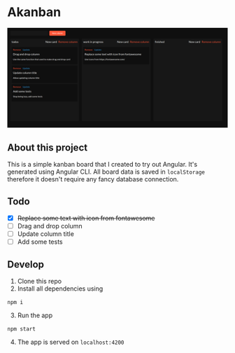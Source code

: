 # Akanban

<p algin="center">
  <img src="assets/screenshot.png">
</p>

## About this project

This is a simple kanban board that I created to try out Angular. It's generated using Angular CLI. All board data is saved in `localStorage` therefore it doesn't require any fancy database connection.

## Todo

- [x] ~~Replace some text with icon from fontawesome~~
- [ ] Drag and drop column
- [ ] Update column title
- [ ] Add some tests

## Develop

1. Clone this repo
2. Install all dependencies using

```
npm i
```

3. Run the app

```
npm start
```

4. The app is served on `localhost:4200`
